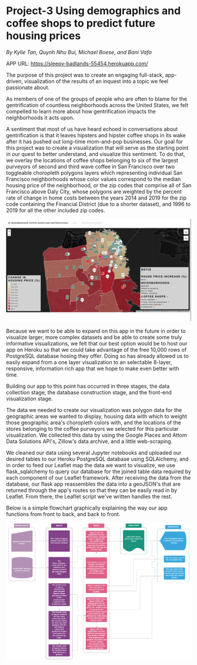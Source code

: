 # Project-3 Using demographics and coffee shops to predict future housing prices
*By Kylie Tan, Quynh Nhu Bui, Michael Boese, and Bani Vafa*

APP URL: https://sleepy-badlands-55454.herokuapp.com/

The purpose of this project was to create an engaging full-stack, app-driven,  visualization of the results of an inquest into a topic we feel passionate about.

As members of one of the groups of people who are often to blame for the gentrification of countless neighborhoods across the United States, we felt compelled to learn more about how gentrification impacts the neighborhoods it acts upon.

A sentiment that most of us have heard echoed in conversations about gentrification is that it leaves hipsters and hipster coffee shops in its wake after it has pushed out long-time mom-and-pop businesses. Our goal for this project was to create a visualization that will serve as the starting point in our quest to better understand, and visualize this sentiment. To do that, we overlay the locations of coffee shops belonging to six of the largest purveyors of second and third wave coffee in San Francisco over two toggleable choropleth polygons layers which representing individual San Francisco neighborhoods whose color values correspond to the median housing price of the neighborhood, or the zip codes that comprise all of San Francisco above Daly City, whose polygons are weighted by the percent rate of change in home costs between the years 2014 and 2019 for the zip code containing the Financial District (due to a shorter dataset), and 1996 to 2019 for all the other included zip codes.

![Project 2 Map Screenshot](Project3/images/map_page.png)

Because we want to be able to expand on this app in the future in order to visualize larger, more complex datasets and be able to create some truly informative visualizations, we felt that our best option would be to host our app on Heroku so that we could take advantage of the free 10,000 rows of PostgreSQL database hosing they offer. Doing so has already allowed us to easily expand from a one layer visualization to an selectable 8-layer, responsive, information rich app that we hope to make even better with time.

Building our app to this point has occurred in three stages, the data collection stage, the database construction stage, and the front-end visualization stage.

The data we needed to create our visualization was polygon data for the geographic areas we wanted to display, housing data with which to weight those geographic area's choropleth colors with, and the locations of the stores belonging to the coffee purveyors we selected for this particular visualization. We collected this data by using the Google Places and Attom Data Solutions API's, Zillow's data archive, and a little web-scraping.

We cleaned our data using several Jupyter notebooks and uploaded our desired tables to our Heroku PostgreSQL database using SQLAlchemy, and in order to feed our Leaflet map the data we want to visualize, we use flask_sqlalchemy to query our database for the joined table data required by each component of our Leaflet framework. After receiving the data from the database, our flask app reassembles the data into a geoJSON's that are returned through the app's routes so that they can be easily read in by Leaflet. From there, the Leaflet script we've written handles the rest.

Below is a simple flowchart graphically explaining the way our app functions from front to back, and back to front.

![Project 3 App Flowchart](Project3/images/Project_3_Flowchart.png)
